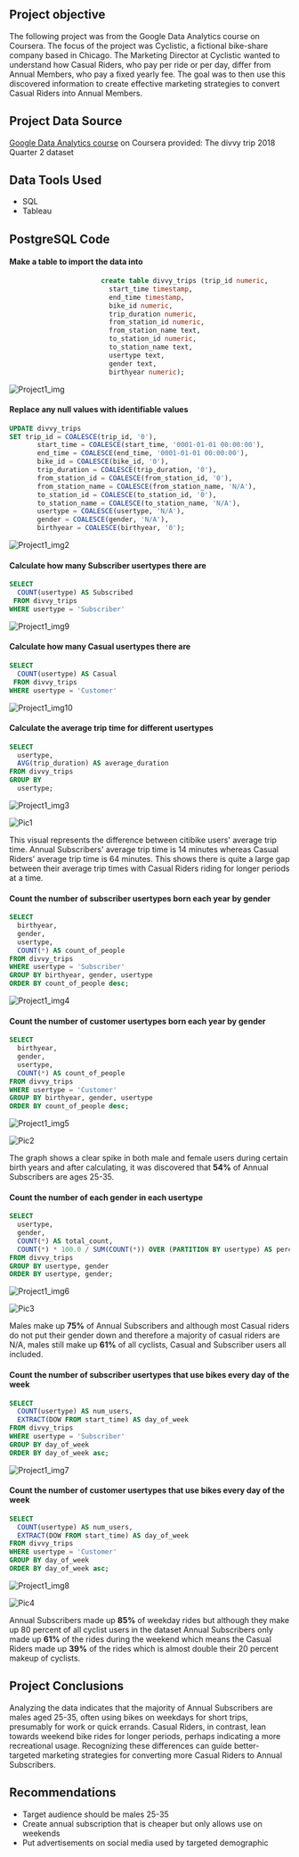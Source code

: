 ## Project objective
The following project was from the Google Data Analytics course on Coursera. The focus of the project was Cyclistic, a fictional bike-share 
company based in Chicago. The Marketing Director at Cyclistic wanted to understand how Casual Riders, who pay per ride or per day, differ from 
Annual Members, who pay a fixed yearly fee. The goal was to then use this discovered information to create effective marketing strategies to convert Casual Riders into Annual Members.

## Project Data Source
[Google Data Analytics course](https://www.coursera.org/professional-certificates/google-data-analytics) on Coursera provided: The divvy trip 2018 Quarter 2 dataset

## Data Tools Used
* SQL
* Tableau

## PostgreSQL Code
#### Make a table to import the data into
```SQL
                       create table divvy_trips (trip_id numeric,
						 start_time timestamp,
						 end_time timestamp,
						 bike_id numeric,
						 trip_duration numeric,
						 from_station_id numeric,
						 from_station_name text,
						 to_station_id numeric,
						 to_station_name text,
						 usertype text,
						 gender text,
						 birthyear numeric);
```
![Project1_img](https://github.com/Scara98/Portfolio/assets/150705975/458fa299-b793-4777-9e91-da34e5812d4f)

#### Replace any null values with identifiable values
```SQL
UPDATE divvy_trips
SET trip_id = COALESCE(trip_id, '0'),
       start_time = COALESCE(start_time, '0001-01-01 00:00:00'),
       end_time = COALESCE(end_time, '0001-01-01 00:00:00'),
       bike_id = COALESCE(bike_id, '0'),
       trip_duration = COALESCE(trip_duration, '0'),
       from_station_id = COALESCE(from_station_id, '0'),
       from_station_name = COALESCE(from_station_name, 'N/A'),
       to_station_id = COALESCE(to_station_id, '0'),
       to_station_name = COALESCE(to_station_name, 'N/A'),
       usertype = COALESCE(usertype, 'N/A'),
       gender = COALESCE(gender, 'N/A'),
       birthyear = COALESCE(birthyear, '0');
```
![Project1_img2](https://github.com/Scara98/Portfolio/assets/150705975/00dc75c8-1501-4773-b2ad-7d80b732cb84)

#### Calculate how many Subscriber usertypes there are
```SQL
SELECT
  COUNT(usertype) AS Subscribed
 FROM divvy_trips
WHERE usertype = 'Subscriber'
```
![Project1_img9](https://github.com/Scara98/Portfolio/assets/150705975/96ac0375-229e-4b3e-9c19-d96ce0d2b141)

#### Calculate how many Casual usertypes there are
```SQL
SELECT
  COUNT(usertype) AS Casual
 FROM divvy_trips
WHERE usertype = 'Customer'
```
![Project1_img10](https://github.com/Scara98/Portfolio/assets/150705975/674f98e6-dbf8-4830-b477-41e268195730)

#### Calculate the average trip time for different usertypes
```SQL
SELECT
  usertype,
  AVG(trip_duration) AS average_duration
FROM divvy_trips
GROUP BY
  usertype;
```
![Project1_img3](https://github.com/Scara98/Portfolio/assets/150705975/0cf5e059-3aa9-4916-afdd-d8fd1b8cffb5)


![Pic1](https://github.com/Scara98/Portfolio/assets/150705975/981214df-25c6-4bb7-ab6f-eb25647dffd0)

This visual represents the difference between citibike users' average trip time. Annual Subscribers' average trip time is 14 minutes whereas Casual Riders' average trip time is 64 minutes. 
This shows there is quite a large gap between their average trip times with Casual Riders riding for longer periods at a time.

#### Count the number of subscriber usertypes born each year by gender
```SQL
SELECT
  birthyear,
  gender,
  usertype,
  COUNT(*) AS count_of_people
FROM divvy_trips
WHERE usertype = 'Subscriber'
GROUP BY birthyear, gender, usertype
ORDER BY count_of_people desc;
```
![Project1_img4](https://github.com/Scara98/Portfolio/assets/150705975/d4e3ed50-cf48-47a9-8ab9-a7351e469442)

#### Count the number of customer usertypes born each year by gender

```SQL
SELECT
  birthyear,
  gender,
  usertype,
  COUNT(*) AS count_of_people
FROM divvy_trips
WHERE usertype = 'Customer'
GROUP BY birthyear, gender, usertype
ORDER BY count_of_people desc;
```
![Project1_img5](https://github.com/Scara98/Portfolio/assets/150705975/1a3cc7d7-ac74-4d25-8d4e-92bdee65ec7f)


![Pic2](https://github.com/Scara98/Portfolio/assets/150705975/c2931a57-abcb-490f-8e7d-d77cb1c55516)

The graph shows a clear spike in both male and female users during certain birth years and after calculating, it was discovered
that **54%** of Annual Subscribers are ages 25-35.


#### Count the number of each gender in each usertype

```SQL
SELECT
  usertype,
  gender,
  COUNT(*) AS total_count,
  COUNT(*) * 100.0 / SUM(COUNT(*)) OVER (PARTITION BY usertype) AS percentage
FROM divvy_trips
GROUP BY usertype, gender
ORDER BY usertype, gender;
```
![Project1_img6](https://github.com/Scara98/Portfolio/assets/150705975/c270db5d-f901-4f10-8700-010e62f9c639)

![Pic3](https://github.com/Scara98/Portfolio/assets/150705975/da608039-49d1-49d3-a163-571aa3e0dcf8)


Males make up **75%** of Annual Subscribers and although most Casual riders do not put their gender down and therefore 
a majority of casual riders are N/A, males still make up **61%** of all cyclists, Casual and Subscriber users all included.

#### Count the number of subscriber usertypes that use bikes every day of the week

```SQL
SELECT
  COUNT(usertype) AS num_users,
  EXTRACT(DOW FROM start_time) AS day_of_week
FROM divvy_trips
WHERE usertype = 'Subscriber'
GROUP BY day_of_week
ORDER BY day_of_week asc;
```
![Project1_img7](https://github.com/Scara98/Portfolio/assets/150705975/3704ff98-44d6-435d-b5a3-6b0a8da95305)

#### Count the number of customer usertypes that use bikes every day of the week

```SQL
SELECT
  COUNT(usertype) AS num_users,
  EXTRACT(DOW FROM start_time) AS day_of_week
FROM divvy_trips
WHERE usertype = 'Customer'
GROUP BY day_of_week
ORDER BY day_of_week asc;
```
![Project1_img8](https://github.com/Scara98/Portfolio/assets/150705975/ff23175b-d66d-423f-8819-aeebaa159c8e)


![Pic4](https://github.com/Scara98/Portfolio/assets/150705975/d5c22d4f-c682-488d-89a3-45833d34fa36)

Annual Subscribers made up **85%** of weekday rides but although they make up 80 percent of all cyclist users in the dataset
Annual Subscribers only made up **61%** of the rides during the weekend which means the Casual Riders made up **39%** of the rides
which is almost double their 20 percent makeup of cyclists.


## Project Conclusions

Analyzing the data indicates that the majority of Annual Subscribers are males aged 25-35, often using bikes on weekdays for short trips, presumably for work or quick errands. Casual Riders, in contrast, lean towards weekend bike rides for longer periods, perhaps indicating a more recreational usage. Recognizing these differences can guide better-targeted marketing strategies for converting more Casual Riders to 
Annual Subscribers.

## Recommendations
* Target audience should be males 25-35
* Create annual subscription that is cheaper but only allows use on weekends
* Put advertisements on social media used by targeted demographic 

